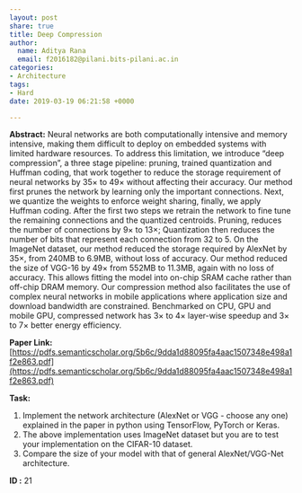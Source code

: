 ```yaml
---
layout: post
share: true
title: Deep Compression
author:
  name: Aditya Rana
  email: f2016182@pilani.bits-pilani.ac.in
categories:
- Architecture
tags:
- Hard
date: 2019-03-19 06:21:58 +0000

---
```

**Abstract:** Neural networks are both computationally intensive and memory intensive, making them difficult to deploy on embedded systems with limited hardware resources. To address this limitation, we introduce “deep compression”, a three stage pipeline: pruning, trained quantization and Huffman coding, that work together to reduce the storage requirement of neural networks by 35× to 49× without affecting their accuracy. Our method first prunes the network by learning only the important connections. Next, we quantize the weights to enforce weight sharing, finally, we apply Huffman coding. After the first two steps we retrain the network to fine tune the remaining connections and the quantized centroids. Pruning, reduces the number of connections by 9× to 13×; Quantization then reduces the number of bits that represent each connection from 32 to 5. On the ImageNet dataset, our method reduced the storage required by AlexNet by 35×, from 240MB to 6.9MB, without loss of accuracy. Our method reduced the size of VGG-16 by 49× from 552MB to 11.3MB, again with no loss of accuracy. This allows fitting the model into on-chip SRAM cache rather than off-chip DRAM memory. Our compression method also facilitates the use of complex neural networks in mobile applications where application size and download bandwidth are constrained. Benchmarked on CPU, GPU and mobile GPU, compressed network has 3× to 4× layer-wise speedup and 3× to 7× better energy efficiency.

**Paper Link:** [https://pdfs.semanticscholar.org/5b6c/9dda1d88095fa4aac1507348e498a1f2e863.pdf](https://pdfs.semanticscholar.org/5b6c/9dda1d88095fa4aac1507348e498a1f2e863.pdf)

**Task:**

1. Implement the network architecture (AlexNet or VGG - choose any one) explained in the paper in python using TensorFlow, PyTorch or Keras.
2. The above implementation uses ImageNet dataset but you are to test your implementation on the CIFAR-10 dataset.
3. Compare the size of your model with that of general AlexNet/VGG-Net architecture.

**ID :** 21